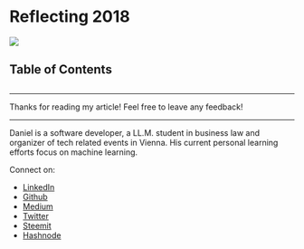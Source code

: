 # Reflecting 2018

[<img src="https://images.unsplash.com/photo-1518098268026-4e89f1a2cd8e?ixlib=rb-1.2.1&ixid=eyJhcHBfaWQiOjEyMDd9&auto=format&fit=crop&w=1936&q=80">](https://unsplash.com/photos/r9RW20TrQ0Y)


## Table of Contents

##


---

Thanks for reading my article! Feel free to leave any feedback!

---

Daniel is a software developer, a LL.M. student in business law and organizer of tech related events in Vienna.
His current personal learning efforts focus on machine learning.

Connect on:
- [LinkedIn](https://www.linkedin.com/in/createdd)
- [Github](https://github.com/Createdd)
- [Medium](https://medium.com/@ddcreationstudi)
- [Twitter](https://twitter.com/_createdd)
- [Steemit](https://steemit.com/@createdd)
- [Hashnode](https://hashnode.com/@DDCreationStudio)

<!-- Written by Daniel Deutsch -->